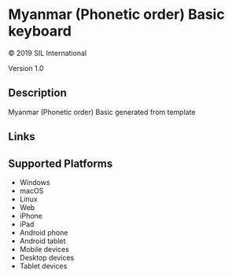 Myanmar (Phonetic order) Basic keyboard
==============

© 2019 SIL International

Version 1.0

Description
-----------

Myanmar (Phonetic order) Basic generated from template

Links
-----

Supported Platforms
-------------------
 * Windows
 * macOS
 * Linux
 * Web
 * iPhone
 * iPad
 * Android phone
 * Android tablet
 * Mobile devices
 * Desktop devices
 * Tablet devices


